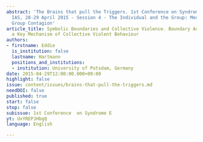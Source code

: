 ```yaml
---
abstract: 'The Brains that pull the Triggers. 1st Conference on Syndrome E, Paris
  IAS, 28-29 April 2015 - Session 4 - The Individual and the Group: Mechanisms of
  Group Contagion'
article_title: Symbolic Boundaries and Collective Violence. Boundary Activation as
  a Key Mechanism of Collective Violent Behaviour
authors:
- firstname: Eddie
  is_institution: false
  lastname: Hartmann
  positions_and_institutions:
  - institution: University of Potsdam, Germany
date: 2015-04-29T12:00:00.000+00:00
highlight: false
issue: content/issues/brains-that-pull-the-triggers.md
needDOI: false
published: true
start: false
stop: false
subissue: 1st Conference  on Syndrome E
yt: UxYREPJHbqQ
language: English

---
```

<Youtube yt="UxYREPJHbqQ" caption="Symbolic Boundaries and Collective Violence. Boundary Activation as a Key Mechanism of Collective Violent Behaviour" start="false" stop="false"></Youtube>